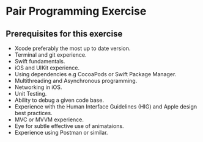 # Pair Programming Exercise

## Prerequisites for this exercise 

* Xcode preferably the most up to date version. 
* Terminal and git experience. 
* Swift fundamentals. 
* iOS and UIKit experience. 
* Using dependencies e.g CocoaPods or Swift Package Manager.
* Multithreading and Asynchronous programming.
* Networking in iOS.
* Unit Testing.
* Ability to debug a given code base.
* Experience with the Human Interface Guidelines (HIG) and Apple design best practices. 
* MVC or MVVM experience.
* Eye for subtle effective use of animataions.
* Experience using Postman or similar.



